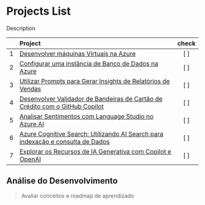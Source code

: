 # Projects List

Description

|  		| Project | check 	|
| :---: | :-----  | :-----: |
| 1 | [Desenvolver máquinas Virtuais na Azure]() |  [ ]  |
| 2 | [Configurar uma instância de Banco de Dados na Azure]() |  [ ]  |
| 3 | [Utilizar Prompts para Gerar Insights de Relatórios de Vendas]() |  [ ]  |
| 4 | [Desenvolver Validador de Bandeiras de Cartão de Crédito com o GitHub Copilot]() |  [ ]  |
| 5 | [Analisar Sentimentos com Language Studio no Azure AI]() |  [ ]  |
| 6 | [Azure Cognitive Search: Utilizando AI Search para indexação e consulta de Dados]() |  [ ]  |
| 7 | [Explorar os Recursos de IA Generativa com Copilot e OpenAI]() | [ ] |

## Análise do Desenvolvimento 

> Avaliar conceitos e roadmap de aprendizado
